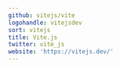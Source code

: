 ```yaml
---
github: vitejs/vite
logohandle: vitejsdev
sort: vitejs
title: Vite.js
twitter: vite_js
website: 'https://vitejs.dev/'
---
```

